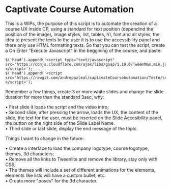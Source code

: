 # Captivate Course Automation

This is a WIPs, the purpose of this script is to automate the creation of a course UX inside CP, using a standard for text position (dependind the position of the image), image styles, list, tables, h1, font and all styles, the idea to present the texts to the user it is to use the accessibility panel and there only use HTML formatting texts. So that you can test the script, create a On Enter "Execute Javascript" in the beggining of the course, and paste:

    
    $('head').append('<script type="text/javascript" src="https://cdnjs.cloudflare.com/ajax/libs/gsap/1.19.0/TweenMax.min.js"></script>');
    $('head').append('<script src="https://rawgit.com/andrepazleal/captivateCourseAutomation/Teste/courseScriptTR.js"</script>');


Remember a few things, create 3 or more white slides and change the slide duration for more than the standard 3sec, why:

• First slide it loads the script and the video intro;<br>
• Second slide, after pressing the arrow, loads the UX, the content of the slide, the text for the user, must be inserted on the Slide Accesibility panel, the button on the right side of the Slide Label Name.<br>
• Third slide or last slide, display the end message of the topic.

Things I want to change in the future:

• Create a interface to load the company logotype, course logotype, themes, 3d characters;<br>
• Remove all the links to Tweenlite and remove the library, stay only with CSS;<br>
• The themes will include a set of different animations for the elements, elements like lists will have a custom bullet, etc.<br>
• Create more "poses" for the 3d character.

